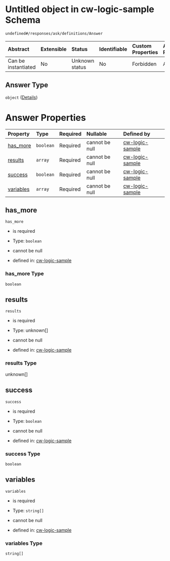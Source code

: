 # Untitled object in cw-logic-sample Schema

```txt
undefined#/responses/ask/definitions/Answer
```

| Abstract            | Extensible | Status         | Identifiable | Custom Properties | Additional Properties | Access Restrictions | Defined In                                                                   |
| :------------------ | :--------- | :------------- | :----------- | :---------------- | :-------------------- | :------------------ | :--------------------------------------------------------------------------- |
| Can be instantiated | No         | Unknown status | No           | Forbidden         | Allowed               | none                | [cw-logic-sample.json\*](schema/cw-logic-sample.json "open original schema") |

## Answer Type

`object` ([Details](cw-logic-sample-responses-askresponse-definitions-answer.md))

# Answer Properties

| Property                | Type      | Required | Nullable       | Defined by                                                                                                                                                             |
| :---------------------- | :-------- | :------- | :------------- | :--------------------------------------------------------------------------------------------------------------------------------------------------------------------- |
| [has\_more](#has_more)  | `boolean` | Required | cannot be null | [cw-logic-sample](cw-logic-sample-responses-askresponse-definitions-answer-properties-has_more.md "undefined#/responses/ask/definitions/Answer/properties/has_more")   |
| [results](#results)     | `array`   | Required | cannot be null | [cw-logic-sample](cw-logic-sample-responses-askresponse-definitions-answer-properties-results.md "undefined#/responses/ask/definitions/Answer/properties/results")     |
| [success](#success)     | `boolean` | Required | cannot be null | [cw-logic-sample](cw-logic-sample-responses-askresponse-definitions-answer-properties-success.md "undefined#/responses/ask/definitions/Answer/properties/success")     |
| [variables](#variables) | `array`   | Required | cannot be null | [cw-logic-sample](cw-logic-sample-responses-askresponse-definitions-answer-properties-variables.md "undefined#/responses/ask/definitions/Answer/properties/variables") |

## has\_more

`has_more`

* is required

* Type: `boolean`

* cannot be null

* defined in: [cw-logic-sample](cw-logic-sample-responses-askresponse-definitions-answer-properties-has_more.md "undefined#/responses/ask/definitions/Answer/properties/has_more")

### has\_more Type

`boolean`

## results

`results`

* is required

* Type: unknown\[]

* cannot be null

* defined in: [cw-logic-sample](cw-logic-sample-responses-askresponse-definitions-answer-properties-results.md "undefined#/responses/ask/definitions/Answer/properties/results")

### results Type

unknown\[]

## success

`success`

* is required

* Type: `boolean`

* cannot be null

* defined in: [cw-logic-sample](cw-logic-sample-responses-askresponse-definitions-answer-properties-success.md "undefined#/responses/ask/definitions/Answer/properties/success")

### success Type

`boolean`

## variables

`variables`

* is required

* Type: `string[]`

* cannot be null

* defined in: [cw-logic-sample](cw-logic-sample-responses-askresponse-definitions-answer-properties-variables.md "undefined#/responses/ask/definitions/Answer/properties/variables")

### variables Type

`string[]`

